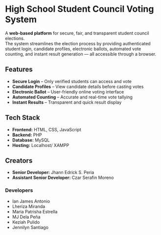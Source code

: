 # High School Student Council Voting System

A **web-based platform** for secure, fair, and transparent student council elections.  
The system streamlines the election process by providing authenticated student login, candidate profiles, electronic ballots, automated vote counting, and instant result generation — all accessible through a browser.

## Features
- **Secure Login** – Only verified students can access and vote  
- **Candidate Profiles** – View candidate details before casting votes  
- **Electronic Ballot** – User-friendly online voting interface  
- **Automated Counting** – Accurate and real-time vote tallying  
- **Instant Results** – Transparent and quick result display  

## Tech Stack
- **Frontend:** HTML, CSS, JavaScript
- **Backend:** PHP 
- **Database:** MySQL
- **Hosting:** Localhost/ XAMPP

## Creators
- **Senior Developer:** Jhann Edrick S. Peria  
- **Assistant Senior Developer:** Czar Serafin Moreno  

### Developers
- Ian James Antonio  
- Lheriza Miranda  
- Maria Patrisha Estrella  
- MJ Dela Peña  
- Keziah Pulido  
- Jennilyn Santiago  
